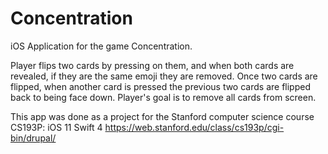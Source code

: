 # Concentration

iOS Application for the game Concentration.

Player flips two cards by pressing on them, and 
when both cards are revealed, if they are the same emoji they are removed. Once two cards are
flipped, when another card is pressed the previous two cards are flipped back to being face
down. Player's goal is to remove all cards from screen.

This app was done as a project for the Stanford computer science course CS193P: iOS 11 Swift 4
https://web.stanford.edu/class/cs193p/cgi-bin/drupal/
